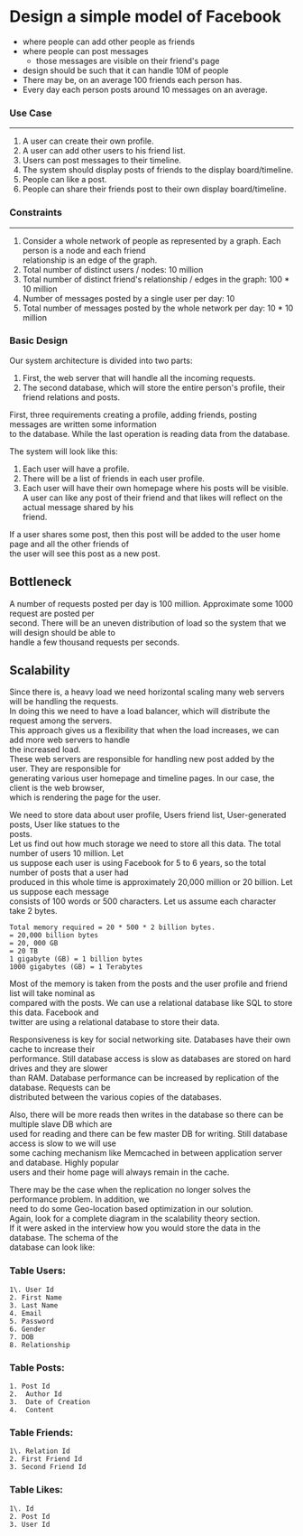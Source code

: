 # Design a simple model of Facebook
- where people can add other people as friends
- where people can post messages 
    - those messages are visible on their friend's page
- design should be such that it can handle 10M of people
- There may be, on an average 100 friends each person has. 
- Every day each person posts around 10 messages on an average.


### Use Case
--------
1.  A user can create their own profile.
2.  A user can add other users to his friend list.
3.  Users can post messages to their timeline.
4.  The system should display posts of friends to the display board/timeline.
5.  People can like a post.
6.  People can share their friends post to their own display board/timeline.

### Constraints
-----------
1.  Consider a whole network of people as represented by a graph. Each person is a node and each friend\
    relationship is an edge of the graph.
2.  Total number of distinct users / nodes: 10 million
3.  Total number of distinct friend's relationship / edges in the graph: 100 * 10 million
4.  Number of messages posted by a single user per day: 10
5.  Total number of messages posted by the whole network per day: 10 * 10 million

### Basic Design
Our system architecture is divided into two parts:

1.  First, the web server that will handle all the incoming requests.
2.  The second database, which will store the entire person's profile, their friend relations and posts.

First, three requirements creating a profile, adding friends, posting messages are written some information\
to the database. While the last operation is reading data from the database.

The system will look like this:
1.  Each user will have a profile.
2.  There will be a list of friends in each user profile.
3.  Each user will have their own homepage where his posts will be visible.\
    A user can like any post of their friend and that likes will reflect on the actual message shared by his\
    friend.

If a user shares some post, then this post will be added to the user home page and all the other friends of\
the user will see this post as a new post.

Bottleneck
----------

A number of requests posted per day is 100 million. Approximate some 1000 request are posted per\
second. There will be an uneven distribution of load so the system that we will design should be able to\
handle a few thousand requests per seconds.

Scalability
-----------

Since there is, a heavy load we need horizontal scaling many web servers will be handling the requests.\
In doing this we need to have a load balancer, which will distribute the request among the servers.\
This approach gives us a flexibility that when the load increases, we can add more web servers to handle\
the increased load.\
These web servers are responsible for handling new post added by the user. They are responsible for\
generating various user homepage and timeline pages. In our case, the client is the web browser,\
which is rendering the page for the user.

We need to store data about user profile, Users friend list, User-generated posts, User like statues to the\
posts.\
Let us find out how much storage we need to store all this data. The total number of users 10 million. Let\
us suppose each user is using Facebook for 5 to 6 years, so the total number of posts that a user had\
produced in this whole time is approximately 20,000 million or 20 billion. Let us suppose each message\
consists of 100 words or 500 characters. Let us assume each character take 2 bytes.

```
Total memory required = 20 * 500 * 2 billion bytes.
= 20,000 billion bytes
= 20, 000 GB
= 20 TB
1 gigabyte (GB) = 1 billion bytes
1000 gigabytes (GB) = 1 Terabytes

```

Most of the memory is taken from the posts and the user profile and friend list will take nominal as\
compared with the posts. We can use a relational database like SQL to store this data. Facebook and\
twitter are using a relational database to store their data.

Responsiveness is key for social networking site. Databases have their own cache to increase their\
performance. Still database access is slow as databases are stored on hard drives and they are slower\
than RAM. Database performance can be increased by replication of the database. Requests can be\
distributed between the various copies of the databases.

Also, there will be more reads then writes in the database so there can be multiple slave DB which are\
used for reading and there can be few master DB for writing. Still database access is slow to we will use\
some caching mechanism like Memcached in between application server and database. Highly popular\
users and their home page will always remain in the cache.

There may be the case when the replication no longer solves the performance problem. In addition, we\
need to do some Geo-location based optimization in our solution.\
Again, look for a complete diagram in the scalability theory section.\
If it were asked in the interview how you would store the data in the database. The schema of the\
database can look like:

### Table Users:

```
1\. User Id
2. First Name
3. Last Name
4. Email
5. Password
6. Gender
7. DOB
8. Relationship

```

### Table Posts:

```
1. Post Id
2.  Author Id
3.  Date of Creation
4.  Content

```

### Table Friends:

```
1\. Relation Id
2. First Friend Id
3. Second Friend Id

```

### Table Likes:

```
1\. Id
2. Post Id
3. User Id

```